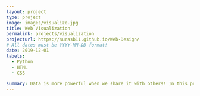 ```yaml
---
layout: project
type: project
image: images/visualize.jpg
title: Web Visualization
permalink: projects/visualization
projecturl: https://surasb11.github.io/Web-Design/
# All dates must be YYYY-MM-DD format!
date: 2019-12-01
labels:
  - Python
  - HTML
  - CSS
  
summary: Data is more powerful when we share it with others! In this project used only Python, HTML and CSS to create a dashboard showing visualization of the data.
---
```


 

